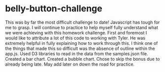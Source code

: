 # belly-button-challenge
This was by far the most difficult challenge to date! Javascript has tough for me to grasp. I will continue to practice to help myself fully understand what we were achieving with this homework challenge. First and foremost I would like to attribute a lot of this code to working with Tyler. He was extremely helpful in fully explaining how to work through this. I think one of the things that made this so difficult was the absence of outline within the app.js. Used D3 libraries to read in the data from the samples.json file. Created a bar chart. Created a bubble chart. Chose to skip the bonus due to already being late. May add later on down the road for practice.
